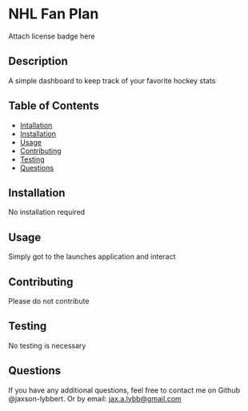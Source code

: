 # NHL Fan Plan
  Attach license badge here
  
  ## Description
  
  A simple dashboard to keep track of your favorite hockey stats
  
  ## Table of Contents
  
  - [Intallation](#installation)
  - [Installation](#installation)
  - [Usage](#usage)
  - [Contributing](#contributing)
  - [Testing](#testing)
  - [Questions](#questions)
  
  ## Installation
  
  No installation required
  
  ## Usage
  
  Simply got to the launches application and interact
  
  ## Contributing
  
  Please do not contribute
  
  ## Testing
  
  No testing is necessary
  
  ## Questions
  If you have any additional questions, feel free to contact me on Github @jaxson-lybbert.
  Or by email: jax.a.lybb@gmail.com